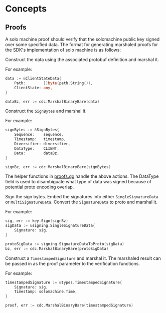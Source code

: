 <!--
order: 1
-->

# Concepts

## Proofs

A solo machine proof should verify that the solomachine public key signed 
over some specified data. The format for generating marshaled proofs for
the SDK's implementation of solo machine is as follows:

Construct the data using the associated protobuf definition and marshal it.

For example:
```go
data := &ClientStateData{
	Path:        []byte(path.String()),
	ClientState: any,
}

dataBz, err := cdc.MarshalBinaryBare(data)
```

Construct the `SignBytes` and marshal it.

For example:
```go
signBytes := &SignBytes{
	Sequence:    sequence,
	Timestamp:   timestamp,
	Diversifier: diversifier,
    DataType:    CLIENT,
	Data:        dataBz,
}

signBz, err := cdc.MarshalBinaryBare(signBytes)
```

The helper functions in [proofs.go](../types/proofs.go) handle the above actions.
The DataType field is used to disambiguate what type of data was signed because
of potential proto encoding overlap.

Sign the sign bytes. Embed the signatures into either `SingleSignatureData` or
`MultiSignatureData`. Convert the `SignatureData` to proto and marshal it. 

For example:
```go
sig, err := key.Sign(signBz)
sigData := &signing.SingleSignatureData{
	Signature: sig,
}

protoSigData := signing.SignatureDataToProto(sigData)
bz, err := cdc.MarshalBinaryBare(protoSigData)
```

Construct a `TimestampedSignature` and marshal it. The marshaled result can be
passed in as the proof parameter to the verification functions.

For example:
```go
timestampedSignature := &types.TimestampedSignature{
	Signature: sig,
	Timestamp: solomachine.Time,
}

proof, err := cdc.MarshalBinaryBare(timestampedSignature)
```
